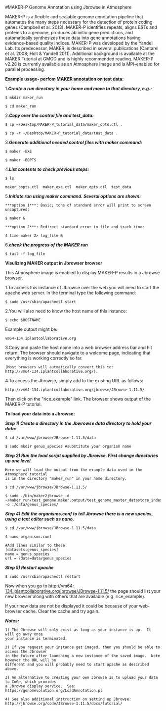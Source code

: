 #MAKER-P Genome Annotation using Jbrowse in Atmosphere

MAKER-P is a flexible and scalable genome annotation pipeline that automates the many steps necessary for the detection of protein coding genes (Campbell et al. 2013).  MAKER-P identifies repeats, aligns ESTs and proteins to a genome, produces ab initio gene predictions, and automatically synthesizes these data into gene annotations having evidence-based quality indices.  MAKER-P was developed by the Yandell Lab.  Its predecessor, MAKER, is described in several publications (Cantarel et al. 2008; Holt & Yandell 2011).  Additional background is available at the MAKER Tutorial at GMOD and is highly recommended reading.  MAKER-P v2.28 is currently available as an Atmosphere image and is MPI-enabled for parallel processing.

**Example usage- perfom MAKER annotation on test data:**

1.***Create a run directory in your home and move to that directory, e.g.:***

	$ mkdir maker_run

	$ cd maker_run

2.***Copy over the control file and test_data:***

	$ cp ~/Desktop/MAKER-P_tutorial_data/maker_opts.ctl .
	
  	$ cp -r ~/Desktop/MAKER-P_tutorial_data/test_data .

3.***Generate additional needed control files with maker command:***

	$ maker -EXE

	$ maker -BOPTS

4.***List contents to check previous steps:***

	$ ls

	maker_bopts.ctl  maker_exe.ctl  maker_opts.ctl  test_data

5.***Initiate run using maker command. Several options are shown:***

	***option 1***: Basic; tons of standard error will print to screen uncaptured:

	$ maker &

	***option 2***: Redirect standard error to file and track time:

	$ time maker 2> log_file &

6.***check the progress of the MAKER run***

	$ tail -f log_file
	
	



**Visulizing MAKER output in Jbrowser browser**

This Atmosphere image is enabled to display MAKER-P results in a Jbrowse browser.




1.To access this instance of Jbrowse over the web you will need to start the 
apache web server.  In the terminal type the following command:

	$ sudo /usr/sbin/apachectl start

2.You will also need to know the host name of this instance:

	$ echo $HOSTNAME

Example output might be:

	vm64-134.iplantcollaborative.org

3.Copy and paste the host name into a web browser address bar and hit return.
The browser should navigate to a welcome page, indicating that everything is
working correctly so far.  

	(Most browsers will autmatically convert this to:
	http://vm64-134.iplantcollaborative.org/).

4.To access the Jbrowse, simply add to the existing URL as follows:

	http://vm64-134.iplantcollaborative.org/jbrowse/JBrowse-1.11.5/

Then click on the "rice_example" link.  The browser shows output of the MAKER-P tutorial. 

**To load your data into a Jbrowse:**

***Step 1) Create a directory in the Jbwrowse data directory to hold your data:***

	$ cd /var/www/jbrowse/JBrowse-1.11.5/data
	
	$ sudo mkdir genus_species #substitute your organism name

***Step 2) Run the load script supplied by Jbrowse. First change directories up one level.***

	Here we will load the output from the example data used in the Atmosphere tutorial 
	is in the directory "maker_run" in your home directory.
	
	$ cd /var/www/jbrowse/JBrowse-1.11.5/
	
	$ sudo ./bin/maker2jbrowse -d ~/maker_run/test_genome.maker.output/test_genome_master_datastore_index.log -o ./data/genus_species/

***Step 4) Edit the organisms.conf to tell Jbrowse there is a new species, using a text editor such as nano.***

	$ cd /var/www/jbrowse/JBrowse-1.11.5/data
	
	$ nano organisms.conf
	
	#Add lines similar to these:
	[datasets.genus_species]
	name = genus_species	
	url = ?data=data/genus_species
	
***Step 5) Restart apache***

	$ sudo /usr/sbin/apachectl restart

Now when you go to http://vm64-134.iplantcollaborative.org/jbrowse/JBrowse-1.11.5/ the page should list your new
browser along with others that are available (e.g. rice_example).

If your new data are not be displayed it could be because of your web-browser cache.  Clear the cache
and try again.

***Notes:***

	1) The Jbrowse will only exist as long as your instance is up.  It will go away once
	your instance is terminated.  
	
	2) If you request your instance get imaged, then you should be able to access the Jbrowser
	in the future after launching a new instance of the saved image.  Note however the URL will be
	different and you will probably need to start apache as described above.
	
	3) An alternative to creating your own Jbrowse is to upload your data to CoGe, which provides
	a Jbrowse display service.  See: https://genomevolution.org/LoadAnnotation.pl
	
	4) See also additional instruction on setting up Jbrowse: http://jbrowse.org/code/JBrowse-1.11.5/docs/tutorial/
